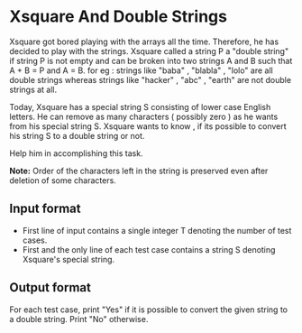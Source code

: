 # Xsquare And Double Strings

Xsquare got bored playing with the arrays all the time. Therefore, he has decided to play with the strings. Xsquare called a string P a "double string" if string P is not empty and can be broken into two strings A and B such that A + B = P and A = B. for eg : strings like "baba" , "blabla" , "lolo" are all double strings whereas strings like "hacker" , "abc" , "earth" are not double strings at all.

Today, Xsquare has a special string S consisting of lower case English letters. He can remove as many characters ( possibly zero ) as he wants from his special string S. Xsquare wants to know , if its possible to convert his string S to a double string or not.

Help him in accomplishing this task.

**Note:** Order of the characters left in the string is preserved even after deletion of some characters.

## Input format

- First line of input contains a single integer T denoting the number of test cases.
- First and the only line of each test case contains a string S denoting Xsquare's special string.

## Output format

For each test case, print "Yes" if it is possible to convert the given string to a double string. Print "No" otherwise.
